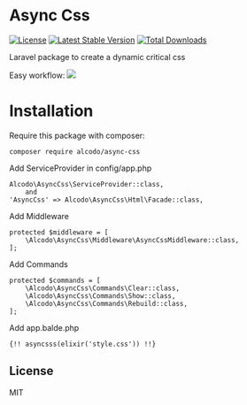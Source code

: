 # Async Css

[![License](https://poser.pugx.org/alcodo/async-css/license)](https://packagist.org/packages/approached/async-css)
[![Latest Stable Version](https://poser.pugx.org/alcodo/async-css/v/stable)](https://packagist.org/packages/approached/async-css)
[![Total Downloads](https://poser.pugx.org/alcodo/async-css/downloads)](https://packagist.org/packages/approached/async-css)

Laravel package to create a dynamic critical css

Easy workflow:
![](http://i.imgur.com/67Y5fPM.png)

# Installation

Require this package with composer:
```
composer require alcodo/async-css
```

Add ServiceProvider in config/app.php
```
Alcodo\AsyncCss\ServiceProvider::class,
    and
'AsyncCss' => Alcodo\AsyncCss\Html\Facade::class,
```

Add Middleware
```
protected $middleware = [
    \Alcodo\AsyncCss\Middleware\AsyncCssMiddleware::class,
];
```

Add Commands
```
protected $commands = [
    \Alcodo\AsyncCss\Commands\Clear::class,
    \Alcodo\AsyncCss\Commands\Show::class,
    \Alcodo\AsyncCss\Commands\Rebuild::class,
];
```


Add app.balde.php
```
{!! asyncsss(elixir('style.css')) !!}
```

## License
MIT
